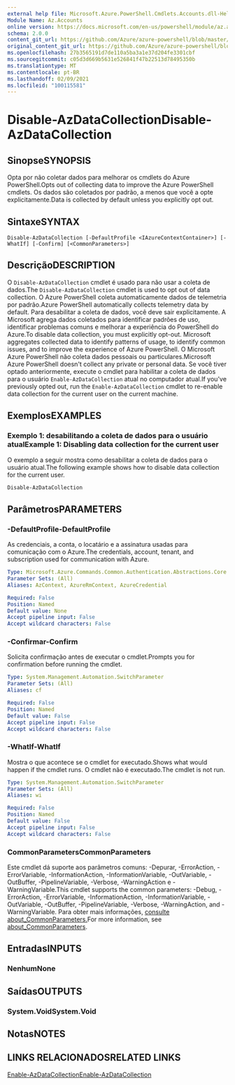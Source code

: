 ```yaml
---
external help file: Microsoft.Azure.PowerShell.Cmdlets.Accounts.dll-Help.xml
Module Name: Az.Accounts
online version: https://docs.microsoft.com/en-us/powershell/module/az.accounts/disable-azdatacollection
schema: 2.0.0
content_git_url: https://github.com/Azure/azure-powershell/blob/master/src/Accounts/Accounts/help/Disable-AzDataCollection.md
original_content_git_url: https://github.com/Azure/azure-powershell/blob/master/src/Accounts/Accounts/help/Disable-AzDataCollection.md
ms.openlocfilehash: 27b3565191d7de110a5ba3a1e37d204fe3301cbf
ms.sourcegitcommit: c05d3d669b5631e526841f47b22513d78495350b
ms.translationtype: MT
ms.contentlocale: pt-BR
ms.lasthandoff: 02/09/2021
ms.locfileid: "100115581"
---
```

# <span data-ttu-id="e744f-101">Disable-AzDataCollection</span><span class="sxs-lookup"><span data-stu-id="e744f-101">Disable-AzDataCollection</span></span>

## <span data-ttu-id="e744f-102">Sinopse</span><span class="sxs-lookup"><span data-stu-id="e744f-102">SYNOPSIS</span></span>
<span data-ttu-id="e744f-103">Opta por não coletar dados para melhorar os cmdlets do Azure PowerShell.</span><span class="sxs-lookup"><span data-stu-id="e744f-103">Opts out of collecting data to improve the Azure PowerShell cmdlets.</span></span> <span data-ttu-id="e744f-104">Os dados são coletados por padrão, a menos que você a opte explicitamente.</span><span class="sxs-lookup"><span data-stu-id="e744f-104">Data is collected by default unless you explicitly opt out.</span></span>

## <span data-ttu-id="e744f-105">Sintaxe</span><span class="sxs-lookup"><span data-stu-id="e744f-105">SYNTAX</span></span>

```
Disable-AzDataCollection [-DefaultProfile <IAzureContextContainer>] [-WhatIf] [-Confirm] [<CommonParameters>]
```

## <span data-ttu-id="e744f-106">Descrição</span><span class="sxs-lookup"><span data-stu-id="e744f-106">DESCRIPTION</span></span>

<span data-ttu-id="e744f-107">O `Disable-AzDataCollection` cmdlet é usado para não usar a coleta de dados.</span><span class="sxs-lookup"><span data-stu-id="e744f-107">The `Disable-AzDataCollection` cmdlet is used to opt out of data collection.</span></span> <span data-ttu-id="e744f-108">O Azure PowerShell coleta automaticamente dados de telemetria por padrão.</span><span class="sxs-lookup"><span data-stu-id="e744f-108">Azure PowerShell automatically collects telemetry data by default.</span></span> <span data-ttu-id="e744f-109">Para desabilitar a coleta de dados, você deve sair explicitamente. A Microsoft agrega dados coletados para identificar padrões de uso, identificar problemas comuns e melhorar a experiência do PowerShell do Azure.</span><span class="sxs-lookup"><span data-stu-id="e744f-109">To disable data collection, you must explicitly opt-out. Microsoft aggregates collected data to identify patterns of usage, to identify common issues, and to improve the experience of Azure PowerShell.</span></span> <span data-ttu-id="e744f-110">O Microsoft Azure PowerShell não coleta dados pessoais ou particulares.</span><span class="sxs-lookup"><span data-stu-id="e744f-110">Microsoft Azure PowerShell doesn't collect any private or personal data.</span></span> <span data-ttu-id="e744f-111">Se você tiver optado anteriormente, execute o cmdlet para habilitar a coleta de dados para o usuário `Enable-AzDataCollection` atual no computador atual.</span><span class="sxs-lookup"><span data-stu-id="e744f-111">If you've previously opted out, run the `Enable-AzDataCollection` cmdlet to re-enable data collection for the current user on the current machine.</span></span>

## <span data-ttu-id="e744f-112">Exemplos</span><span class="sxs-lookup"><span data-stu-id="e744f-112">EXAMPLES</span></span>

### <span data-ttu-id="e744f-113">Exemplo 1: desabilitando a coleta de dados para o usuário atual</span><span class="sxs-lookup"><span data-stu-id="e744f-113">Example 1: Disabling data collection for the current user</span></span>

<span data-ttu-id="e744f-114">O exemplo a seguir mostra como desabilitar a coleta de dados para o usuário atual.</span><span class="sxs-lookup"><span data-stu-id="e744f-114">The following example shows how to disable data collection for the current user.</span></span>

```powershell
Disable-AzDataCollection
```

## <span data-ttu-id="e744f-115">Parâmetros</span><span class="sxs-lookup"><span data-stu-id="e744f-115">PARAMETERS</span></span>

### <span data-ttu-id="e744f-116">-DefaultProfile</span><span class="sxs-lookup"><span data-stu-id="e744f-116">-DefaultProfile</span></span>

<span data-ttu-id="e744f-117">As credenciais, a conta, o locatário e a assinatura usadas para comunicação com o Azure.</span><span class="sxs-lookup"><span data-stu-id="e744f-117">The credentials, account, tenant, and subscription used for communication with Azure.</span></span>

```yaml
Type: Microsoft.Azure.Commands.Common.Authentication.Abstractions.Core.IAzureContextContainer
Parameter Sets: (All)
Aliases: AzContext, AzureRmContext, AzureCredential

Required: False
Position: Named
Default value: None
Accept pipeline input: False
Accept wildcard characters: False
```

### <span data-ttu-id="e744f-118">-Confirmar</span><span class="sxs-lookup"><span data-stu-id="e744f-118">-Confirm</span></span>

<span data-ttu-id="e744f-119">Solicita confirmação antes de executar o cmdlet.</span><span class="sxs-lookup"><span data-stu-id="e744f-119">Prompts you for confirmation before running the cmdlet.</span></span>

```yaml
Type: System.Management.Automation.SwitchParameter
Parameter Sets: (All)
Aliases: cf

Required: False
Position: Named
Default value: False
Accept pipeline input: False
Accept wildcard characters: False
```

### <span data-ttu-id="e744f-120">-WhatIf</span><span class="sxs-lookup"><span data-stu-id="e744f-120">-WhatIf</span></span>

<span data-ttu-id="e744f-121">Mostra o que acontece se o cmdlet for executado.</span><span class="sxs-lookup"><span data-stu-id="e744f-121">Shows what would happen if the cmdlet runs.</span></span> <span data-ttu-id="e744f-122">O cmdlet não é executado.</span><span class="sxs-lookup"><span data-stu-id="e744f-122">The cmdlet is not run.</span></span>

```yaml
Type: System.Management.Automation.SwitchParameter
Parameter Sets: (All)
Aliases: wi

Required: False
Position: Named
Default value: False
Accept pipeline input: False
Accept wildcard characters: False
```

### <span data-ttu-id="e744f-123">CommonParameters</span><span class="sxs-lookup"><span data-stu-id="e744f-123">CommonParameters</span></span>

<span data-ttu-id="e744f-124">Este cmdlet dá suporte aos parâmetros comuns: -Depurar, -ErrorAction, -ErrorVariable, -InformationAction, -InformationVariable, -OutVariable, -OutBuffer, -PipelineVariable, -Verbose, -WarningAction e -WarningVariable.</span><span class="sxs-lookup"><span data-stu-id="e744f-124">This cmdlet supports the common parameters: -Debug, -ErrorAction, -ErrorVariable, -InformationAction, -InformationVariable, -OutVariable, -OutBuffer, -PipelineVariable, -Verbose, -WarningAction, and -WarningVariable.</span></span> <span data-ttu-id="e744f-125">Para obter mais informações, [consulte about_CommonParameters.](/powershell/module/microsoft.powershell.core/about/about_commonparameters)</span><span class="sxs-lookup"><span data-stu-id="e744f-125">For more information, see [about_CommonParameters](/powershell/module/microsoft.powershell.core/about/about_commonparameters).</span></span>

## <span data-ttu-id="e744f-126">Entradas</span><span class="sxs-lookup"><span data-stu-id="e744f-126">INPUTS</span></span>

### <span data-ttu-id="e744f-127">Nenhum</span><span class="sxs-lookup"><span data-stu-id="e744f-127">None</span></span>

## <span data-ttu-id="e744f-128">Saídas</span><span class="sxs-lookup"><span data-stu-id="e744f-128">OUTPUTS</span></span>

### <span data-ttu-id="e744f-129">System.Void</span><span class="sxs-lookup"><span data-stu-id="e744f-129">System.Void</span></span>

## <span data-ttu-id="e744f-130">Notas</span><span class="sxs-lookup"><span data-stu-id="e744f-130">NOTES</span></span>

## <span data-ttu-id="e744f-131">LINKS RELACIONADOS</span><span class="sxs-lookup"><span data-stu-id="e744f-131">RELATED LINKS</span></span>

[<span data-ttu-id="e744f-132">Enable-AzDataCollection</span><span class="sxs-lookup"><span data-stu-id="e744f-132">Enable-AzDataCollection</span></span>](./Enable-AzDataCollection.md)
